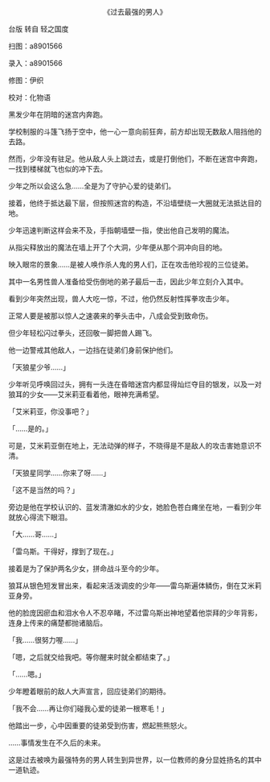 <p align="center">《过去最强的男人》</p>

台版 转自 轻之国度

扫图：a8901566

录入：a8901566

修图：伊织

校对：化物语

黑发少年在阴暗的迷宫内奔跑。

学校制服的斗篷飞扬于空中，他一心一意向前狂奔，前方却出现无数敌人阻挡他的去路。

然而，少年没有驻足。他从敌人头上跳过去，或是打倒他们，不断在迷宫中奔跑，一找到楼梯就飞也似的冲下去。

少年之所以会这么急……全是为了守护心爱的徒弟们。

接着，他终于抵达最下层，但按照迷宫的构造，不沿墙壁绕一大圈就无法抵达目的地。

少年迅速判断这样会来不及，手指朝墙壁一指，使出他自己发明的魔法。

从指尖释放出的魔法在墙上开了个大洞，少年便从那个洞冲向目的地。

映入眼帘的景象……是被人唤作杀人鬼的男人们，正在攻击他珍视的三位徒弟。

其中一名男性兽人准备给受伤倒地的弟子最后一击，因此少年立刻介入其中。

看到少年突然出现，兽人大吃一惊，不过，他仍然反射性挥拳攻击少年。

正常人要是被那以惊人之速袭来的拳头击中，八成会受到致命伤。

但少年轻松闪过拳头，还回敬一脚把兽人踢飞。

他一边警戒其他敌人，一边挡在徒弟们身前保护他们。

「天狼星少爷……」

少年听见呼唤回过头，拥有一头连在昏暗迷宫内都显得灿烂夺目的银发，以及一对狼耳的少女——艾米莉亚看着他，眼神充满希望。

「艾米莉亚，你没事吧？」

「……是的。」

可是，艾米莉亚倒在地上，无法动弹的样子，不晓得是不是敌人的攻击害她意识不清。

「天狼星同学……你来了呀……」

「这不是当然的吗？」

旁边是他在学校认识的、蓝发清澈如水的少女，她脸色苍白瘫坐在地，一看到少年就放心得流下眼泪。

「大……哥……」

「雷乌斯。干得好，撑到了现在。」

接着是为了保护两名少女，拼命战斗至今的少年。

狼耳从银色短发冒出来，看起来活泼调皮的少年——雷乌斯遍体鳞伤，倒在艾米莉亚身旁。

他的脸庞因瘀血和泪水令人不忍卒睹，不过雷乌斯出神地望着他崇拜的少年背影，连身上传来的痛楚都抛诸脑后。

「我……很努力喔……」

「嗯，之后就交给我吧。等你醒来时就全都结束了。」

「……嗯。」

少年瞪着眼前的敌人大声宣言，回应徒弟们的期待。

「我不会……再让你们碰我心爱的徒弟一根寒毛！」

他踏出一步，心中因重要的徒弟受到伤害，燃起熊熊怒火。

……事情发生在不久后的未来。

这是过去被唤为最强特务的男人转生到异世界，以一位教师的身分显姓扬名的其中一道轨迹。

